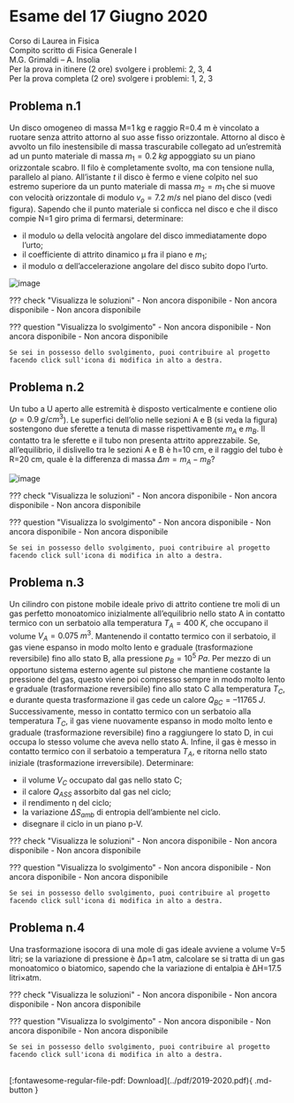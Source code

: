 # Esame del 17 Giugno 2020
Corso di Laurea in Fisica <br>
Compito scritto di Fisica Generale I <br>
M.G. Grimaldi – A. Insolia <br>
Per la prova in itinere (2 ore) svolgere i problemi: 2, 3, 4 <br>
Per la prova completa (2 ore) svolgere i problemi: 1, 2, 3 <br>

## Problema n.1
Un disco omogeneo di massa M=1 kg e raggio R=0.4 m è vincolato a ruotare senza attrito attorno al suo asse fisso orizzontale. Attorno al disco è avvolto un filo inestensibile di massa trascurabile collegato ad un’estremità ad un punto materiale di massa $m_1=0.2 \; kg$ appoggiato su un piano orizzontale scabro. Il filo è completamente svolto, ma con tensione nulla, parallelo al piano. All’istante $t$ il disco è fermo e viene colpito nel suo estremo superiore da un punto materiale di massa $m_2=m_1$ che si muove con velocità orizzontale di modulo $v_o=7.2 \; m/s$ nel piano del disco (vedi figura). Sapendo che il punto materiale si conficca nel disco e che il disco compie N=1 giro prima di fermarsi, determinare: 

- il modulo ω della velocità angolare del disco immediatamente dopo l’urto; 
- il coefficiente di attrito dinamico μ fra il piano e $m_1$; 
- il modulo α dell’accelerazione angolare del disco subito dopo l’urto.

![image](https://user-images.githubusercontent.com/77018886/153265819-dac5ec1d-21b9-492b-96c3-2b682695f154.png)

??? check "Visualizza le soluzioni"
    - Non ancora disponibile
    - Non ancora disponibile
    - Non ancora disponibile

??? question "Visualizza lo svolgimento"
    - Non ancora disponibile
    - Non ancora disponibile
    - Non ancora disponibile
    
    Se sei in possesso dello svolgimento, puoi contribuire al progetto facendo click sull'icona di modifica in alto a destra.

## Problema n.2
Un tubo a U aperto alle estremità è disposto verticalmente e contiene olio ($ρ=0.9 \; g/cm^3$). Le superfici dell’olio nelle sezioni A e B (si veda la figura) sostengono due sferette a tenuta di masse rispettivamente $m_A$ e $m_B$. Il contatto tra le sferette e il tubo non presenta attrito apprezzabile. Se, all’equilibrio, il dislivello tra le sezioni A e B è h=10 cm, e il raggio del tubo è R=20 cm, quale è la differenza di massa $Δm=m_A-m_B$?

![image](https://user-images.githubusercontent.com/77018886/153265866-71ee9756-71d2-4ca4-bb5e-3bd69fbbf8fb.png)

??? check "Visualizza le soluzioni"
    - Non ancora disponibile
    - Non ancora disponibile
    - Non ancora disponibile

??? question "Visualizza lo svolgimento"
    - Non ancora disponibile
    - Non ancora disponibile
    - Non ancora disponibile
    
    Se sei in possesso dello svolgimento, puoi contribuire al progetto facendo click sull'icona di modifica in alto a destra.

## Problema n.3
Un cilindro con pistone mobile ideale privo di attrito contiene tre moli di un gas perfetto monoatomico inizialmente all’equilibrio nello stato A in contatto termico con un serbatoio alla temperatura $T_A= 400 \; K$, che occupano il volume $V_A=0.075 \; m^3$. Mantenendo il contatto termico con il serbatoio, il gas viene espanso in modo molto lento e graduale (trasformazione reversibile) fino allo stato B, alla pressione $p_B=10^5 \; Pa$. Per mezzo di un opportuno sistema esterno agente sul pistone che mantiene costante la pressione del gas, questo viene poi compresso sempre in modo molto lento e graduale (trasformazione reversibile) fino allo stato C alla temperatura $T_C$, e durante questa trasformazione il gas cede un calore $Q_{BC}= –11765 \; J$. Successivamente, messo in contatto termico con un serbatoio alla temperatura $T_C$, il gas viene nuovamente espanso in modo molto lento e graduale (trasformazione reversibile) fino a raggiungere lo stato D, in cui occupa lo stesso volume che aveva nello stato A. Infine, il gas è messo in contatto termico con il serbatoio a temperatura $T_A$, e ritorna nello stato iniziale (trasformazione irreversibile). Determinare: 

- il volume $V_C$ occupato dal gas nello stato C; 
- il calore $Q_{ASS}$ assorbito dal gas nel ciclo; 
- il rendimento η del ciclo; 
- la variazione $ΔS_{amb}$ di entropia dell’ambiente nel ciclo. 
- disegnare il ciclo in un piano p-V.

??? check "Visualizza le soluzioni"
    - Non ancora disponibile
    - Non ancora disponibile
    - Non ancora disponibile

??? question "Visualizza lo svolgimento"
    - Non ancora disponibile
    - Non ancora disponibile
    - Non ancora disponibile
    
    Se sei in possesso dello svolgimento, puoi contribuire al progetto facendo click sull'icona di modifica in alto a destra.

## Problema n.4
Una trasformazione isocora di una mole di gas ideale avviene a volume V=5 litri; se la variazione di pressione è Δp=1 atm, calcolare se si tratta di un gas monoatomico o biatomico, sapendo che la variazione di entalpia è ΔH=17.5 litri×atm.

??? check "Visualizza le soluzioni"
    - Non ancora disponibile
    - Non ancora disponibile
    - Non ancora disponibile

??? question "Visualizza lo svolgimento"
    - Non ancora disponibile
    - Non ancora disponibile
    - Non ancora disponibile
    
    Se sei in possesso dello svolgimento, puoi contribuire al progetto facendo click sull'icona di modifica in alto a destra.

<br>
[:fontawesome-regular-file-pdf: Download](../pdf/2019-2020.pdf){ .md-button }